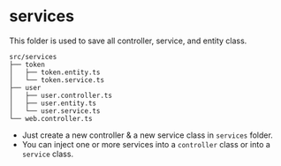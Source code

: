 # services

This folder is used to save all controller, service, and entity class.

```
src/services
├── token
│   ├── token.entity.ts
│   └── token.service.ts
├── user
│   ├── user.controller.ts
│   ├── user.entity.ts
│   └── user.service.ts
└── web.controller.ts
```

- Just create a new controller & a new service class in `services` folder.
- You can inject one or more services into a `controller` class or into a `service` class.